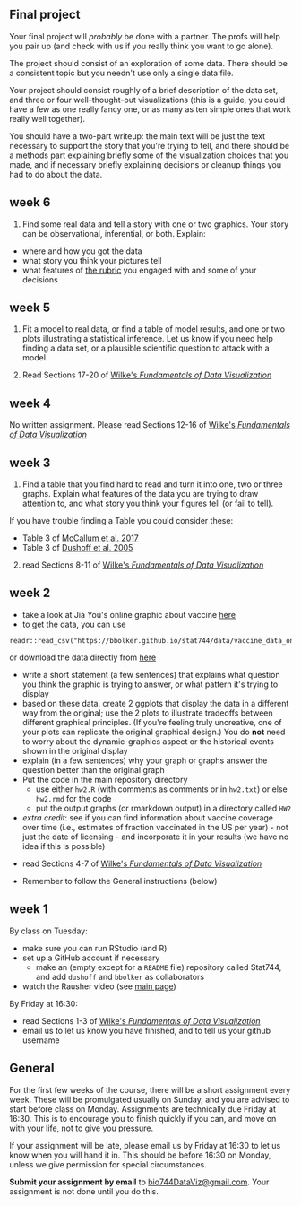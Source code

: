 
## Final project ##

Your final project will _probably_ be done with a partner. The profs will help you pair up (and check with us if you really think you want to go alone).

The project should consist of an exploration of some data. There should be a consistent topic but you needn't use only a single data file.

Your project should consist roughly of a brief description of the data set, and three or four well-thought-out visualizations (this is a guide, you could have a few as one really fancy one, or as many as ten simple ones that work really well together).

You should have a two-part writeup: the main text will be just the text necessary to support the story that you're trying to tell, and there should be a methods part explaining briefly some of the visualization choices that you made, and if necessary briefly explaining decisions or cleanup things you had to do about the data.

<!--

## week 7

Build on one of your existing plots (or make a new plot) and add an interactive component. Discuss the principles of why the interactive component is useful, and what you did to make it clear.  Bear [the rubric](rubric.html) in mind.

-->

## week 6

1. Find some real data and tell a story with one or two graphics. Your story can be observational, inferential, or both. Explain:

* where and how you got the data
* what story you think your pictures tell
* what features of [the rubric](rubric.html) you engaged with and some of your decisions

## week 5

1. Fit a model to real data, or find a table of model results, and one or two plots illustrating a statistical inference. Let us know if you need help finding a data set, or a plausible scientific question to attack with a model.

2. Read Sections 17-20 of [Wilke's _Fundamentals of Data Visualization_](https://serialmentor.com/dataviz/)

## week 4

No written assignment. Please read Sections 12-16 of [Wilke's _Fundamentals of Data Visualization_](https://serialmentor.com/dataviz/)

## week 3

1. Find a table that you find hard to read and turn it into one, two or three graphs. Explain what features of the data you are trying to draw attention to, and what story you think your figures tell (or fail to tell).

If you have trouble finding a Table you could consider these:

* Table 3 of [McCallum et al. 2017](http://www.sciencedirect.com/science/article/pii/S0166445X16303757)
* Table 3 of [Dushoff et al. 2005](https://academic.oup.com/aje/article/163/2/181/95820)

2. read Sections 8-11 of [Wilke's _Fundamentals of Data Visualization_](https://serialmentor.com/dataviz/)

## week 2

* take a look at Jia You's online graphic about vaccine [here](http://www.sciencemag.org/news/2017/04/here-s-visual-proof-why-vaccines-do-more-good-harm)
* to get the data, you can use
```{r eval=FALSE}
readr::read_csv("https://bbolker.github.io/stat744/data/vaccine_data_online.csv")
```
or download the data directly from [here](http://sciencestatic.aws.aaas.org.s3.amazonaws.com/article-resources/vaccine-war/vaccine_data_online.csv)

* write a short statement (a few sentences) that explains what question you think the graphic is trying to answer, or what pattern it's trying to display
* based on these data, create 2 ggplots that display the data in a different way from the original; use the 2 plots to illustrate tradeoffs between different graphical principles. (If you're feeling truly uncreative, one of your plots can replicate the original graphical design.) You do **not** need to worry about the dynamic-graphics aspect or the historical events shown in the original display
* explain (in a few sentences) why your graph or graphs answer the question better than the original graph
* Put the code in the main repository directory
	* use either `hw2.R` (with comments as comments or in `hw2.txt`) or else `hw2.rmd` for the code
	* put the output graphs (or rmarkdown output) in a directory called `HW2` 
* *extra credit*: see if you can find information about vaccine coverage over time (i.e., estimates of fraction vaccinated in the US per year) - not just the date of licensing - and incorporate it in your results (we have no idea if this is possible)

- read Sections 4-7 of [Wilke's _Fundamentals of Data Visualization_](https://serialmentor.com/dataviz/)

* Remember to follow the General instructions (below)

## week 1

By class on Tuesday:

- make sure you can run RStudio (and R)
- set up a GitHub account if necessary
	* make an (empty except for a `README` file) repository called Stat744, and add `dushoff` and `bbolker` as collaborators
- watch the Rausher video (see [main page](index.html))

By Friday at 16:30:

- read Sections 1-3 of [Wilke's _Fundamentals of Data Visualization_](https://serialmentor.com/dataviz/)
- email us to let us know you have finished, and to tell us your github username

## General

For the first few weeks of the course, there will be a short assignment every week. These will be promulgated usually on Sunday, and you are advised to start before class on Monday. Assignments are technically due Friday at 16:30. This is to encourage you to finish quickly if you can, and move on with your life, not to give you pressure. 

If your assignment will be late, please email us by Friday at 16:30 to let us know when you will hand it in. This should be before 16:30 on Monday, unless we give permission for special circumstances.

**Submit your assignment by email** to [bio744DataViz@gmail.com](mailto:bio744DataViz@gmail.com). Your assignment is not done until you do this. 

<!-- Comment
    See QMEE/ assignments for more text that we will want to adapt when we give them R assignments.
-->

